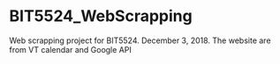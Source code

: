 # BIT5524_WebScrapping
Web scrapping project for BIT5524. December 3, 2018. The website are from VT calendar and Google API
